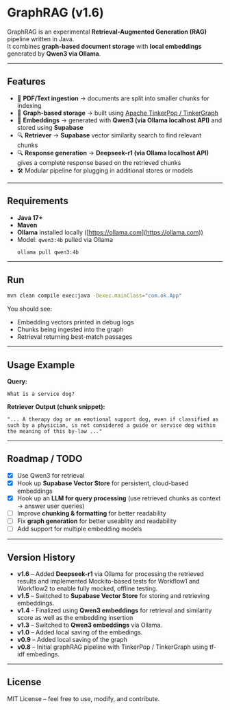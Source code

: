 # GraphRAG (v1.6)

GraphRAG is an experimental **Retrieval-Augmented Generation (RAG)** pipeline written in Java.  
It combines **graph-based document storage** with **local embeddings** generated by **Qwen3 via Ollama**.

---

## Features
- 📄 **PDF/Text ingestion** → documents are split into smaller chunks for indexing  
- 🔗 **Graph-based storage** → built using [Apache TinkerPop / TinkerGraph](https://tinkerpop.apache.org/)  
- 🧠 **Embeddings** → generated with **Qwen3 (via Ollama localhost API)** and stored using **Supabase**  
- 🔍 **Retriever** → **Supabase** vector similarity search to find relevant chunks  
- 🔍 **Response generation** → **Deepseek-r1 (via Ollama localhost API)** gives a complete response based on the retrieved chunks 
- 🛠️ Modular pipeline for plugging in additional stores or models  

---

## Requirements
- **Java 17+**
- **Maven**
- **Ollama** installed locally ([https://ollama.com](https://ollama.com))
- Model: `qwen3:4b` pulled via Ollama  
  ```bash
  ollama pull qwen3:4b
  ```

---

## Run
```bash
mvn clean compile exec:java -Dexec.mainClass="com.ok.App"
```

You should see:
- Embedding vectors printed in debug logs  
- Chunks being ingested into the graph  
- Retrieval returning best-match passages  

---

## Usage Example
**Query:**
```
What is a service dog?
```

**Retriever Output (chunk snippet):**
```
"... A therapy dog or an emotional support dog, even if classified as such by a physician, is not considered a guide or service dog within the meaning of this by-law ..."
```

---

## Roadmap / TODO
- [x] Use Qwen3 for retrieval  
- [x] Hook up **Supabase Vector Store** for persistent, cloud-based embeddings  
- [x] Hook up an **LLM for query processing** (use retrieved chunks as context → answer user queries)  
- [ ] Improve **chunking & formatting** for better readability
- [ ] Fix **graph generation** for better useablity and readability  
- [ ] Add support for multiple embedding models  

---

## Version History
- **v1.6** – Added **Deepseek-r1** via Ollama for processing the retrieved results and implemented Mockito-based tests for Workflow1 and Workflow2 to enable fully mocked, offline testing.
- **v1.5** – Switched to **Supabase Vector Store** for storing and retrieving embeddings.
- **v1.4** - Finalized using **Qwen3 embeddings** for retrieval and similarity score as well as the embedding insertion
- **v1.3** – Switched to **Qwen3 embeddings** via Ollama.
- **v1.0** – Added local saving of the embedings.
- **v0.9** – Added local saving of the graph
- **v0.8** – Initial graphRAG pipeline with TinkerPop / TinkerGraph using tf-idf embedings.  

---

## License
MIT License – feel free to use, modify, and contribute.
